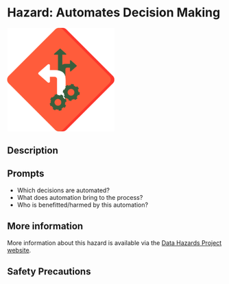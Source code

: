# Hazard: Automates Decision Making

<img src="/images/automates-decision-making.png" alt="A red diamond shaped outline (like a warning sign) with two connected cogs that have arrows coming out of the top of them" width="250"/>

## Description

## Prompts

* Which decisions are automated?
* What does automation bring to the process?
* Who is benefitted/harmed by this automation?

## More information

More information about this hazard is available via the [Data Hazards Project website][1].

## Safety Precautions

[1]: https://datahazards.com/hazards/automates-decision-making.html
